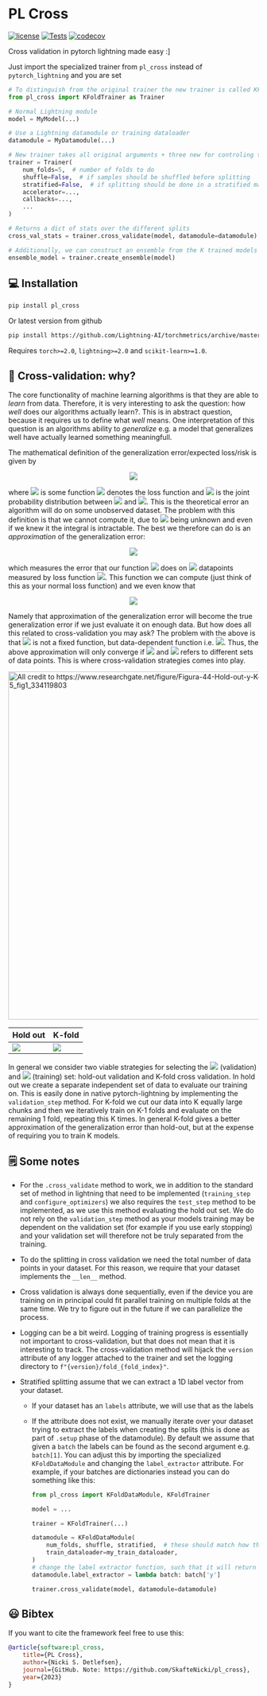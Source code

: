 # PL Cross
[![license](https://img.shields.io/badge/License-Apache%202.0-blue.svg)](https://github.com/SkafteNicki/pl_cross/blob/master/LICENSE)
[![Tests](https://github.com/SkafteNicki/pl_cross/actions/workflows/tests.yaml/badge.svg)](https://github.com/SkafteNicki/pl_cross/blob/master/.github/workflows/tests.yaml)
[![codecov](https://codecov.io/gh/SkafteNicki/pl_cross/branch/master/graph/badge.svg)](https://codecov.io/gh/SkafteNicki/pl_cross)

Cross validation in pytorch lightning made easy :]

Just import the specialized trainer from `pl_cross` instead of `pytorch_lightning` and you are set
```python
# To distinguish from the original trainer the new trainer is called KFoldTrainer by default
from pl_cross import KFoldTrainer as Trainer

# Normal Lightning module
model = MyModel(...)

# Use a Lightning datamodule or training dataloader
datamodule = MyDatamodule(...)

# New trainer takes all original arguments + three new for controling the cross validation
trainer = Trainer(
    num_folds=5,  # number of folds to do
    shuffle=False,  # if samples should be shuffled before splitting
    stratified=False,  # if splitting should be done in a stratified manner
    accelerator=...,
    callbacks=...,
    ...
)

# Returns a dict of stats over the different splits
cross_val_stats = trainer.cross_validate(model, datamodule=datamodule)

# Additionally, we can construct an ensemble from the K trained models
ensemble_model = trainer.create_ensemble(model)
```

## 💻 Installation

```bash
pip install pl_cross
```

Or latest version from github
```bash
pip install https://github.com/Lightning-AI/torchmetrics/archive/master.zip
```

Requires `torch>=2.0`, `lightning>=2.0` and `scikit-learn>=1.0`.

## 🤔 Cross-validation: why?

The core functionality of machine learning algorithms is that they are able to *learn* from data. Therefore, it is very
interesting to ask the question: how *well* does our algorithms actually learn?. This is in abstract question, because
it requires us to define what *well* means. One interpretation of this question is an algorithms ability to
*generalize* e.g. a model that generalizes well have actually learned something meaningfull.

The mathematical definition of the generalization error/expected loss/risk is given by
<p align="center">
<img src="https://render.githubusercontent.com/render/math?math=I[{\color{blue}f}] = \int_{X \times Y} {\color{green}V}({\color{blue}f}(x), y) {\color{red}p}(x, y) dx dy">
</p>

where <img src="https://render.githubusercontent.com/render/math?math={\color{blue}f}"> is some function
<img src="https://render.githubusercontent.com/render/math?math={\color{blue}f}: X \rightarrow Y, {\color{green}V}">
denotes the loss function and <img src="https://render.githubusercontent.com/render/math?math={\color{red}p}(x,y)"> is
the joint probability distribution between <img src="https://render.githubusercontent.com/render/math?math=x"> and
<img src="https://render.githubusercontent.com/render/math?math=y">. This is the theoretical error an algorithm will do
on some unobserved dataset. The problem with this definition is that we cannot compute it, due to
<img src="https://render.githubusercontent.com/render/math?math={\color{red}p}"> being unknown and even if we knew it
the integral is intractable. The best we therefore can do is an *approximation* of the generalization error:

<p align="center">
<img src="https://render.githubusercontent.com/render/math?math=I_{\color{cyan}n}[{\color{blue}f}] = \frac{1}{{\color{cyan}n}} \sum_{i=1}^{{\color{cyan}n}} {\color{green}V}({\color{blue}f}(x_i), y_i)">
</p>

which measures the error that our function <img src="https://render.githubusercontent.com/render/math?math={\color{blue}f}">
does on <img src="https://render.githubusercontent.com/render/math?math={\color{cyan}n}"> datapoints measured by loss
function <img src="https://render.githubusercontent.com/render/math?math={\color{green}V}">. This function we can
compute (just think of this as your normal loss function) and we even know that

<p align="center">
<img src="https://render.githubusercontent.com/render/math?math=\lim_{n \rightarrow \infty} I[{\color{blue}f}] - I_{\color{cyan}n}[{\color{blue}f}] = 0">
</p>

Namely that approximation of the generalization error will become the true generalization error if we just evaluate it
on enough data. But how does all this related to cross-validation you may ask? The problem with the above is that
<img src="https://render.githubusercontent.com/render/math?math={\color{blue}f}"> is not a fixed function, but
data-dependent function i.e. <img src="https://render.githubusercontent.com/render/math?math={\color{blue}f_{\color{magenta}m}}">.
Thus, the above approximation will only converge if <img src="https://render.githubusercontent.com/render/math?math=\color{cyan}n">
and <img src="https://render.githubusercontent.com/render/math?math=\color{magenta}m"> refers to different sets of
data points. This is where cross-validation strategies comes into play.

<img src="crossval_types.jpg" width="700" title="All credit to https://www.researchgate.net/figure/Figura-44-Hold-out-y-K-fold-cross-validation-5_fig1_334119803">

<center>

| Hold out | K-fold |
|----------|--------|
| <img src="https://render.githubusercontent.com/render/math?math=I[{\color{blue}f_{\color{magenta}m}}] \approx I_{\mathcal{D}_{test}}[{\color{blue}f_{\color{magenta}m}}] \quad \quad \quad \quad"> | <img src="https://render.githubusercontent.com/render/math?math=I[{\color{blue}f_{\color{magenta}m}}] \approx \sum_{k=1}^K \dfrac{\|\mathcal{D}_k\|}{N} I_{\mathcal{D}_k}[{\color{blue}f_{\color{magenta}m}}]">

</center>

In general we consider two viable strategies for selecting the
<img src="https://render.githubusercontent.com/render/math?math=\color{cyan}n"> (validation) and
<img src="https://render.githubusercontent.com/render/math?math=\color{magenta}m"> (training) set: hold-out validation
and K-fold cross validation. In hold out we create a separate independent set of data to evaluate our training on. This
is easily done in native pytorch-lightning by implementing the `validation_step` method. For K-fold we cut our data
into K equally large chunks and then we iteratively train on K-1 folds and evaluate on the remaining 1 fold, repeating
this K times. In general K-fold gives a better approximation of the generalization error than hold-out, but at the
expense of requiring you to train K models.

## 🗒️ Some notes

* For the `.cross_validate` method to work, we in addition to the standard set of method in lightning that need
    to be implemented (`training_step` and `configure_optimizers`) we also requires the `test_step` method to be
    implemented, as we use this method evaluating the hold out set. We do not rely on the `validation_step` method
    as your models training may be dependent on the validation set (for example if you use early stopping) and your
    validation set will therefore not be truly separated from the training.

* To do the splitting in cross validation we need the total number of data points in your dataset. For this reason,
    we require that your dataset implements the `__len__` method.

* Cross validation is always done sequentially, even if the device you are training on in principal could
    fit parallel training on multiple folds at the same time. We try to figure out in the future if we can
    parallelize the process.

* Logging can be a bit weird. Logging of training progress is essentially not important to cross-validation,
    but that does not mean that it is interesting to track. The cross-validation method will hijack the `version`
    attribute of any logger attached to the trainer and set the logging directory to `f"{version}/fold_{fold_index}"`.

* Stratified splitting assume that we can extract a 1D label vector from your dataset.

    * If your dataset has an `labels` attribute, we will use that as the labels
    * If the attribute does not exist, we manually iterate over your dataset trying to extract the labels when creating
        the splits (this is done as part of `.setup` phase of the datamodule). By default we assume that given a `batch`
        the labels can be found as the second argument e.g. `batch[1]`. You can adjust this by importing the specialized
        `KFoldDataModule` and changing the `label_extractor` attribute. For example, if your batches are dictionaries
        instead you can do something like this:

        ```python
        from pl_cross import KFoldDataModule, KFoldTrainer

        model = ...

        trainer = KFoldTrainer(...)

        datamodule = KFoldDataModule(
            num_folds, shuffle, stratified,  # these should match how the trainer is initialized
            train_dataloader=my_train_dataloader,
        )
        # change the label extractor function, such that it will return the labels for a given batch
        datamodule.label_extractor = lambda batch: batch['y']

        trainer.cross_validate(model, datamodule=datamodule)
        ```

## 😃 Bibtex

If you want to cite the framework feel free to use this:

```bibtex
@article{software:pl_cross,
    title={PL Cross},
    author={Nicki S. Detlefsen},
    journal={GitHub. Note: https://github.com/SkafteNicki/pl_cross},
    year={2023}
}
```
